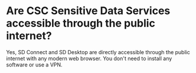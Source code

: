 
# Are CSC Sensitive Data Services accessible through the public internet?


Yes, SD Connect and SD Desktop are directly accessible through the public internet with any modern web browser. You don't need to install any software or use a VPN.

